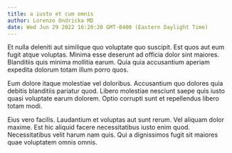 ```yaml
---
title: a iusto et cum omnis
author: Lorenzo Ondricka MD
date: Wed Jun 29 2022 16:20:20 GMT-0400 (Eastern Daylight Time)
---
```

Et nulla deleniti aut similique quo voluptate quo suscipit. Est quos aut eum fugit atque voluptas. Minima esse deserunt ad officia dolor sint maiores. Blanditiis quis minima mollitia earum. Quia quia accusantium aperiam expedita dolorum totam illum porro quos.

 Eum dolore itaque molestiae vel doloribus. Accusantium quo dolores quia debitis blanditiis pariatur quod. Libero molestiae nesciunt saepe quis iusto quasi voluptate earum dolorem. Optio corrupti sunt et repellendus libero totam modi.

 Eius vero facilis. Laudantium et voluptas aut sunt rerum. Vel aliquam dolor maxime. Est hic aliquid facere necessitatibus iusto enim quod. Necessitatibus velit harum nam quis. Qui a dignissimos fugit sit maiores quae voluptatem omnis omnis.